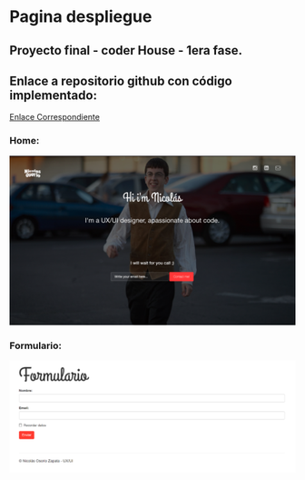 # Pagina despliegue
## Proyecto final - coder House - 1era fase. 

<div align="left">
<h2>Enlace a repositorio github con código implementado: </h2>

[Enlace Correspondiente](https://github.com/nozUXUI/project-final-2)
</div>

### Home:
![imagen home](https://github.com/nozUXUI/nozUXUI.github.io/blob/main/home.png)

### Formulario: 
![imagen formulario](https://github.com/nozUXUI/nozUXUI.github.io/blob/main/imagen_2022-08-31_015424170.png)

